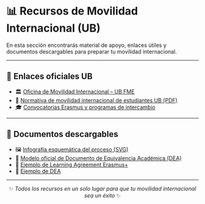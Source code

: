 # 📊 Recursos de Movilidad Internacional (UB)

En esta sección encontrarás material de apoyo, enlaces útiles y documentos descargables para preparar tu movilidad internacional.

---

## 🔗 Enlaces oficiales UB

- 🏛️ [Oficina de Movilidad Internacional – UB FME](https://mat.ub.edu/matapps/ori/)  
- 📑 [Normativa de movilidad internacional de estudiantes UB (PDF)](https://mat.ub.edu/matapps/ori/com-marxar/normativa/)
- 🎓 [Convocatorias Erasmus y programas de intercambio](https://www.ub.edu/portal/web/estudis/mobilitat)  

---

## 📘 Documentos descargables

- 🖼️ [Infografía esquemática del proceso (SVG)](images/infografia_learning_agreement_dea.png)  
- 📑 [Modelo oficial de Documento de Equivalencia Académica (DEA)](files/DEA.doc)
- 📑 [Ejemplo de Learning Agreement Erasmus+](learning_agreement_example.pdf)  
- 📑 [Ejemplo de DEA](files/ejemplo_dea.pdf)

---

<div align="center">

✨ *Todos los recursos en un solo lugar para que tu movilidad internacional sea un éxito* ✨

</div>
